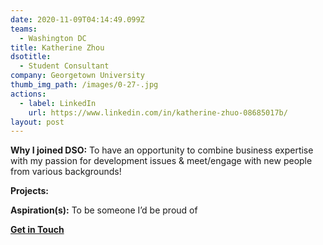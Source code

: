 ```yaml
---
date: 2020-11-09T04:14:49.099Z
teams:
  - Washington DC
title: Katherine Zhou
dsotitle:
  - Student Consultant
company: Georgetown University
thumb_img_path: /images/0-27-.jpg
actions:
  - label: LinkedIn
    url: https://www.linkedin.com/in/katherine-zhuo-08685017b/
layout: post
---
```

**Why I joined DSO:** To have an opportunity to combine business expertise with my passion for development issues & meet/engage with new people from various backgrounds! 

**Projects:** 

**Aspiration(s):** To be someone I’d be proud of 

**[Get in Touch](mailto:katherinezhuo@dsoglobal.org)**
